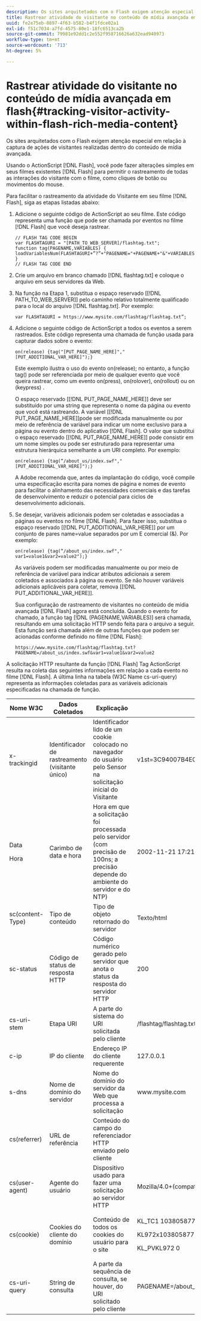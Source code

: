 ```yaml
---
description: Os sites arquitetados com o Flash exigem atenção especial em relação à captura de ações de visitantes realizadas dentro do conteúdo de mídia avançada.
title: Rastrear atividade do visitante no conteúdo de mídia avançada em flash
uuid: fe2e75eb-0897-4f63-b582-b4f1fdce02a1
exl-id: f51c7034-a7fd-4575-80e1-18fc6513ca2b
source-git-commit: 79981e92dd1c2e552f958716626a632ead940973
workflow-type: tm+mt
source-wordcount: '713'
ht-degree: 5%

---
```


# Rastrear atividade do visitante no conteúdo de mídia avançada em flash{#tracking-visitor-activity-within-flash-rich-media-content}

Os sites arquitetados com o Flash exigem atenção especial em relação à captura de ações de visitantes realizadas dentro do conteúdo de mídia avançada.

Usando o ActionScript [!DNL Flash], você pode fazer alterações simples em seus filmes existentes [!DNL Flash] para permitir o rastreamento de todas as interações do visitante com o filme, como cliques de botão ou movimentos do mouse.

Para facilitar o rastreamento da atividade do Visitante em seu filme [!DNL Flash], siga as etapas listadas abaixo:

1. Adicione o seguinte código de ActionScript ao seu filme. Este código representa uma função que pode ser chamada por eventos no filme [!DNL Flash] que você deseja rastrear.

   ```
   // FLASH TAG CODE BEGIN
   var FLASHTAGURI = "[PATH_TO_WEB_SERVER]/flashtag.txt";
   function tag(PAGENAME,VARIABLES) {
   loadVariablesNum(FLASHTAGURI+”?”+"PAGENAME="+PAGENAME+"&"+VARIABLES,0);
   }
   // FLASH TAG CODE END
   ```

1. Crie um arquivo em branco chamado [!DNL flashtag.txt] e coloque o arquivo em seus servidores da Web.
1. Na função na Etapa 1, substitua o espaço reservado \[[!DNL PATH_TO_WEB_SERVER]\] pelo caminho relativo totalmente qualificado para o local do arquivo [!DNL flashtag.txt]. Por exemplo:

   ```
   var FLASHTAGURI = https://www.mysite.com/flashtag/flashtag.txt”;
   ```

1. Adicione o seguinte código de ActionScript a todos os eventos a serem rastreados. Este código representa uma chamada de função usada para capturar dados sobre o evento:

   ```
   on(release) {tag("[PUT_PAGE_NAME_HERE]","[PUT_ADDITIONAL_VAR_HERE]");}
   ```

   Este exemplo ilustra o uso do evento on(release); no entanto, a função tag() pode ser referenciada por meio de qualquer evento que você queira rastrear, como um evento on(press), on(rolover), on(rollout) ou on (keypress) .

   O espaço reservado \[[!DNL PUT_PAGE_NAME_HERE]\] deve ser substituído por uma string que representa o nome da página ou evento que você está rastreando. A variável \[[!DNL PUT_PAGE_NAME_HERE]\]pode ser modificada manualmente ou por meio de referência de variável para indicar um nome exclusivo para a página ou evento dentro do aplicativo [!DNL Flash]. O valor que substitui o espaço reservado \[[!DNL PUT_PAGE_NAME_HERE]\] pode consistir em um nome simples ou pode ser estruturado para representar uma estrutura hierárquica semelhante a um URI completo. Por exemplo:

   ```
   on(release) {tag(“/about_us/index.swf","[PUT_ADDITIONAL_VAR_HERE]");}
   ```

   A Adobe recomenda que, antes da implantação do código, você compile uma especificação escrita para nomes de página e nomes de evento para facilitar o alinhamento das necessidades comerciais e das tarefas de desenvolvimento e reduzir o potencial para ciclos de desenvolvimento adicionais.

1. Se desejar, variáveis adicionais podem ser coletadas e associadas a páginas ou eventos no filme [!DNL Flash]. Para fazer isso, substitua o espaço reservado \[[!DNL PUT_ADDITIONAL_VAR_HERE]\] por um conjunto de pares name=value separados por um E comercial (&amp;). Por exemplo:

   ```
   on(release) {tag(“/about_us/index.swf"," var1=value1&var2=value2");}
   ```

   As variáveis podem ser modificadas manualmente ou por meio de referência de variável para indicar atributos adicionais a serem coletados e associados à página ou evento. Se não houver variáveis adicionais aplicáveis para coletar, remova \[[!DNL PUT_ADDITIONAL_VAR_HERE]\].

   Sua configuração de rastreamento de visitantes no conteúdo de mídia avançada [!DNL Flash] agora está concluída. Quando o evento for chamado, a função tag [!DNL (PAGENAME,VARIABLES)] será chamada, resultando em uma solicitação HTTP sendo feita para o arquivo a seguir. Esta função será chamada além de outras funções que podem ser acionadas conforme definido no filme [!DNL Flash]:

   ```
   https://www.mysite.com/flashtag/flashtag.txt?PAGENAME=/about_us/index.swf&var1=value1&var2=value2
   ```

A solicitação HTTP resultante da função [!DNL Flash] Tag ActionScript resulta na coleta das seguintes informações em relação a cada evento no filme [!DNL Flash]. A última linha na tabela (W3C Name cs-uri-query) representa as informações coletadas para as variáveis adicionais especificadas na chamada de função.

<table id="table_A7ED9D38F36B4405947B2F48EA94D3C4">
 <thead>
  <tr>
   <th colname="col1" class="entry"> Nome W3C </th>
   <th colname="col2" class="entry"> Dados Coletados </th>
   <th colname="col3" class="entry"> Explicação </th>
   <th colname="col4" class="entry"> Exemplo </th>
  </tr>
 </thead>
 <tbody>
  <tr>
   <td colname="col1"> x-trackingid </td>
   <td colname="col2"> Identificador de rastreamento (visitante único) </td>
   <td colname="col3"> Identificador lido de um cookie colocado no navegador do usuário pelo <span class="wintitle"> Sensor </span> na solicitação inicial do Visitante </td>
   <td colname="col4"> v1st=3C94007B4E01F9C2 </td>
  </tr>
  <tr>
   <td colname="col1"> <p>Data </p> <p>Hora </p> </td>
   <td colname="col2"> Carimbo de data e hora </td>
   <td colname="col3"> Hora em que a solicitação foi processada pelo servidor (com precisão de 100ns; a precisão depende do ambiente do servidor e do NTP) </td>
   <td colname="col4"> 2002-11-21 17:21:45.123 </td>
  </tr>
  <tr>
   <td colname="col1"> sc(content-Type) </td>
   <td colname="col2"> Tipo de conteúdo </td>
   <td colname="col3"> Tipo de objeto retornado do servidor </td>
   <td colname="col4"> Texto/html </td>
  </tr>
  <tr>
   <td colname="col1"> sc-status </td>
   <td colname="col2"> Código de status de resposta HTTP </td>
   <td colname="col3"> Código numérico gerado pelo servidor que anota o status da resposta do servidor HTTP </td>
   <td colname="col4"> 200 </td>
  </tr>
  <tr>
   <td colname="col1"> cs-uri-stem </td>
   <td colname="col2"> Etapa URI </td>
   <td colname="col3"> A parte do sistema do URI solicitada pelo cliente </td>
   <td colname="col4"> /flashtag/flashtag.txt </td>
  </tr>
  <tr>
   <td colname="col1"> c-ip </td>
   <td colname="col2"> IP do cliente </td>
   <td colname="col3"> Endereço IP do cliente requerente </td>
   <td colname="col4"> 127.0.0.1 </td>
  </tr>
  <tr>
   <td colname="col1"> s-dns </td>
   <td colname="col2"> Nome de domínio do servidor </td>
   <td colname="col3"> Nome do domínio do servidor da Web que processa a solicitação </td>
   <td colname="col4"> www.mysite.com </td>
  </tr>
  <tr>
   <td colname="col1"> cs(referrer) </td>
   <td colname="col2"> URL de referência </td>
   <td colname="col3"> Conteúdo do campo do referenciador HTTP enviado pelo cliente </td>
   <td colname="col4"></td>
  </tr>
  <tr>
   <td colname="col1"> cs(user-agent) </td>
   <td colname="col2"> Agente do usuário </td>
   <td colname="col3"> Dispositivo usado para fazer uma solicitação ao servidor HTTP </td>
   <td colname="col4"> Mozilla/4.0+(compatível;+MSIE+6.0; +Windows+NT+5.1) </td>
  </tr>
  <tr>
   <td colname="col1"> cs(cookie) </td>
   <td colname="col2"> Cookies do cliente do domínio </td>
   <td colname="col3"> Conteúdo de todos os cookies do usuário para o site </td>
   <td colname="col4"> <p>KL_TC1 1038058778312 </p> <p>KL972x1038058778312282052 </p> <p>KL_PVKL972 0 </p> </td>
  </tr>
  <tr>
   <td colname="col1"> cs-uri-query </td>
   <td colname="col2"> String de consulta </td>
   <td colname="col3"> A parte da sequência de consulta, se houver, do URI solicitado pelo cliente </td>
   <td colname="col4"> PAGENAME=/about_us/index.swf&amp;var1=value1&amp;var2=value2 </td>
  </tr>
 </tbody>
</table>
